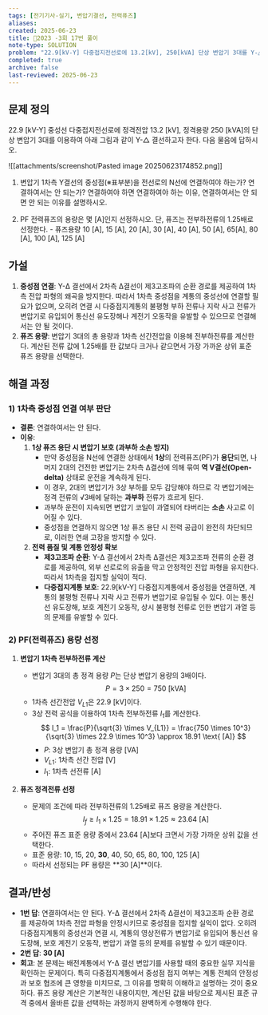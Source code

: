 ```yaml
---
tags: [전기기사-실기, 변압기결선, 전력퓨즈]
aliases: 
created: 2025-06-23
title: 🔬2023 -3회 17번 풀이
note-type: SOLUTION
problem: "22.9[kV-Y] 다중접지전선로에 13.2[kV], 250[kVA] 단상 변압기 3대를 Y-△ 결선 시, 1차측 중성점 연결 여부와 1차측 PF 용량 선정"
completed: true
archive: false
last-reviewed: 2025-06-23
---
```



## 문제 정의

22.9 \[kV-Y] 중성선 다중접지전선로에 정격전압 13.2 \[kV], 정격용량 250 \[kVA]의 단상 변압기 3대를 이용하여 아래 그림과 같이 Y-△ 결선하고자 한다. 다음 물음에 답하시오.

![[attachments/screenshot/Pasted image 20250623174852.png]]

1) 변압기 1차측 Y결선의 중성점(※표부분)을 전선로의 N선에 연결하여야 하는가? 연결하여서는 안 되는가? 연결하여야 하면 연결하여야 하는 이유, 연결하여서는 안 되면 안 되는 이유를 설명하시오.


2) PF 전력퓨즈의 용량은 몇 \[A]인지 선정하시오. 단, 퓨즈는 전부하전류의 1.25배로 선정한다. - 퓨즈용량 10 \[A], 15 \[A], 20 \[A], 30 \[A], 40 \[A], 50 \[A], 65\[A], 80 \[A], 100 \[A], 125 \[A]

## 가설

1.  **중성점 연결**: Y-Δ 결선에서 2차측 Δ결선이 제3고조파의 순환 경로를 제공하여 1차측 전압 파형의 왜곡을 방지한다. 따라서 1차측 중성점을 계통의 중성선에 연결할 필요가 없으며, 오히려 연결 시 다중접지계통의 불평형 부하 전류나 지락 사고 전류가 변압기로 유입되어 통신선 유도장해나 계전기 오동작을 유발할 수 있으므로 연결해서는 안 될 것이다.
2.  **퓨즈 용량**: 변압기 3대의 총 용량과 1차측 선간전압을 이용해 전부하전류를 계산한다. 계산된 전류 값에 1.25배를 한 값보다 크거나 같으면서 가장 가까운 상위 표준 퓨즈 용량을 선택한다.

## 해결 과정

### 1) 1차측 중성점 연결 여부 판단

- **결론**: 연결하여서는 안 된다.
- **이유**:
    1.  **1상 퓨즈 용단 시 변압기 보호 (과부하 소손 방지)**
        - 만약 중성점을 N선에 연결한 상태에서 **1상**의 전력퓨즈(PF)가 **용단**되면, 나머지 2대의 건전한 변압기는 2차측 Δ결선에 의해 묶여 **역 V결선(Open-delta)** 상태로 운전을 계속하게 된다.
        - 이 경우, 2대의 변압기가 3상 부하를 모두 감당해야 하므로 각 변압기에는 정격 전류의 √3배에 달하는 **과부하** 전류가 흐르게 된다.
        - 과부하 운전이 지속되면 변압기 코일이 과열되어 타버리는 **소손** 사고로 이어질 수 있다.
        - 중성점을 연결하지 않으면 1상 퓨즈 용단 시 전력 공급이 완전히 차단되므로, 이러한 연쇄 고장을 방지할 수 있다.
    2.  **전력 품질 및 계통 안정성 확보**
        - **제3고조파 순환**: Y-Δ 결선에서 2차측 Δ결선은 제3고조파 전류의 순환 경로를 제공하여, 외부 선로로의 유출을 막고 안정적인 전압 파형을 유지한다. 따라서 1차측을 접지할 실익이 적다.
        - **다중접지계통 보호**: 22.9\[kV-Y] 다중접지계통에서 중성점을 연결하면, 계통의 불평형 전류나 지락 사고 전류가 변압기로 유입될 수 있다. 이는 통신선 유도장해, 보호 계전기 오동작, 상시 불평형 전류로 인한 변압기 과열 등의 문제를 유발할 수 있다.

### 2) PF(전력퓨즈) 용량 선정

1.  **변압기 1차측 전부하전류 계산**
    - 변압기 3대의 총 정격 용량 $P$는 단상 변압기 용량의 3배이다.
        $$ P = 3 \times 250 = 750 \text{ [kVA]} $$
    - 1차측 선간전압 $V_{L1}$은 22.9 \[kV]이다.
    - 3상 전력 공식을 이용하여 1차측 전부하전류 $I_1$를 계산한다.
        $$ I_1 = \frac{P}{\sqrt{3} \times V_{L1}} = \frac{750 \times 10^3}{\sqrt{3} \times 22.9 \times 10^3} \approx 18.91 \text{ [A]} $$
        - $P$: 3상 변압기 총 정격 용량 \[VA]
        - $V_{L1}$: 1차측 선간 전압 \[V]
        - $I_1$: 1차측 선전류 \[A]

2.  **퓨즈 정격전류 선정**
    - 문제의 조건에 따라 전부하전류의 1.25배로 퓨즈 용량을 계산한다.
        $$ I_f \ge I_1 \times 1.25 = 18.91 \times 1.25 \approx 23.64 \text{ [A]} $$
    - 주어진 퓨즈 표준 용량 중에서 23.64 \[A]보다 크면서 가장 가까운 상위 값을 선택한다.
    - 표준 용량: 10, 15, 20, **30**, 40, 50, 65, 80, 100, 125 \[A]
    - 따라서 선정되는 PF 용량은 **30 [A]**이다.

## 결과/반성

- **1번 답**: 연결하여서는 안 된다. Y-Δ 결선에서 2차측 Δ결선이 제3고조파 순환 경로를 제공하여 1차측 전압 파형을 안정시키므로 중성점을 접지할 실익이 없다. 오히려 다중접지계통의 중성선과 연결 시, 계통의 영상전류가 변압기로 유입되어 통신선 유도장해, 보호 계전기 오동작, 변압기 과열 등의 문제를 유발할 수 있기 때문이다.
- **2번 답**: **30 [A]**
- **회고**: 본 문제는 배전계통에서 Y-Δ 결선 변압기를 사용할 때의 중요한 실무 지식을 확인하는 문제이다. 특히 다중접지계통에서 중성점 접지 여부는 계통 전체의 안정성과 보호 협조에 큰 영향을 미치므로, 그 이유를 명확히 이해하고 설명하는 것이 중요하다. 퓨즈 용량 계산은 기본적인 내용이지만, 계산된 값을 바탕으로 제시된 표준 규격 중에서 올바른 값을 선택하는 과정까지 완벽하게 수행해야 한다.